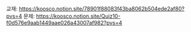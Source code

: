 교재: https://koosco.notion.site/78901f88083f43ba8062b504ede2af80?pvs=4
문제: https://koosco.notion.site/Quiz10-f0d576e9aab1449aae026a43007af982?pvs=4


